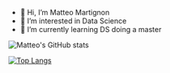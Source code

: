 - 👋 Hi, I’m Matteo Martignon
- 👀 I’m interested in Data Science
- 🌱 I’m currently learning DS doing a master
<!--- - 💞️ I’m looking to collaborate on ...
<!--- - 📫 How to reach me ...

<!---
matteo-martignon/matteo-martignon is a ✨ special ✨ repository because its `README.md` (this file) appears on your GitHub profile.
You can click the Preview link to take a look at your changes.
--->
![Matteo's GitHub stats](https://github-readme-stats.vercel.app/api?username=matteo-martignon)

[![Top Langs](https://github-readme-stats.vercel.app/api/top-langs/?username=matteo-martignon)](https://github.com/matteo-martignon/github-readme-stats)
